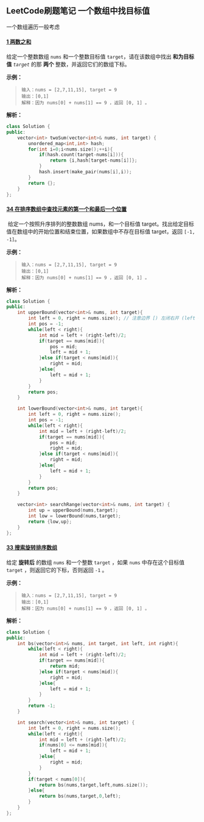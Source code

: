## LeetCode刷题笔记 一个数组中找目标值

一个数组遍历一般考虑 

#### [1 两数之和](https://leetcode-cn.com/problems/two-sum/)

给定一个整数数组 `nums` 和一个整数目标值 `target`，请在该数组中找出 **和为目标值** *`target`* 的那 **两个** 整数，并返回它们的数组下标。

**示例：**

> ```
> 输入：nums = [2,7,11,15], target = 9
> 输出：[0,1]
> 解释：因为 nums[0] + nums[1] == 9 ，返回 [0, 1] 。
> ```

**解析：**

```cpp
class Solution {
public:
    vector<int> twoSum(vector<int>& nums, int target) {
        unordered_map<int,int> hash;
        for(int i=0;i<nums.size();++i){
            if(hash.count(target-nums[i])){
                return {i,hash[target-nums[i]]};
            }
            hash.insert(make_pair(nums[i],i));
        }
        return {};
    }
};
```

#### [34 在排序数组中查找元素的第一个和最后一个位置](https://leetcode-cn.com/problems/find-first-and-last-position-of-element-in-sorted-array/)

​	给定一个按照升序排列的整数数组 nums，和一个目标值 target。找出给定目标值在数组中的开始位置和结束位置，如果数组中不存在目标值 target，返回 `[-1, -1]`。

**示例：**

> ```
> 输入：nums = [2,7,11,15], target = 9
> 输出：[0,1]
> 解释：因为 nums[0] + nums[1] == 9 ，返回 [0, 1] 。
> ```

**解析：**

```cpp
class Solution {
public:
    int upperBound(vector<int>& nums, int target){
        int left = 0, right = nums.size(); // 注意边界 [) 左闭右开 (left < right) left = mid + 1; left = mid + 1;
        int pos = -1;
        while(left < right){
            int mid = left + (right-left)/2;
            if(target == nums[mid]){
                pos = mid;
                left = mid + 1;
            }else if(target < nums[mid]){
                right = mid;
            }else{
                left = mid + 1;
            }
        }
        return pos;
    }

    int lowerBound(vector<int>& nums, int target){
        int left = 0, right = nums.size();
        int pos = -1;
        while(left < right){
            int mid = left + (right-left)/2;
            if(target == nums[mid]){
                pos = mid;
                right = mid;
            }else if(target < nums[mid]){
                right = mid;
            }else{
                left = mid + 1;
            }
        }
        return pos;
    }

    vector<int> searchRange(vector<int>& nums, int target) {
        int up = upperBound(nums,target);
        int low = lowerBound(nums,target);
        return {low,up};
    }
};
```

#### [33 搜索旋转排序数组](https://leetcode-cn.com/problems/search-in-rotated-sorted-array/)

给定 **旋转后** 的数组 `nums` 和一个整数 `target` ，如果 `nums` 中存在这个目标值 `target` ，则返回它的下标，否则返回 `-1` 。

**示例：**

> ```
> 输入：nums = [2,7,11,15], target = 9
> 输出：[0,1]
> 解释：因为 nums[0] + nums[1] == 9 ，返回 [0, 1] 。
> ```

**解析：**

```cpp
class Solution {
public:
    int bs(vector<int>& nums, int target, int left, int right){
        while(left < right){
            int mid = left + (right-left)/2;
            if(target == nums[mid]){
                return mid;
            }else if(target < nums[mid]){
                right = mid;
            }else{
                left = mid + 1;
            }
        }
        return -1;
    }

    int search(vector<int>& nums, int target) {
        int left = 0, right = nums.size();
        while(left < right){
            int mid = left + (right-left)/2;
            if(nums[0] <= nums[mid]){
                left = mid + 1;
            }else{
                right = mid;
            }
        }
        if(target < nums[0]){
            return bs(nums,target,left,nums.size());
        }else{
            return bs(nums,target,0,left);
        }
    }
};
```


